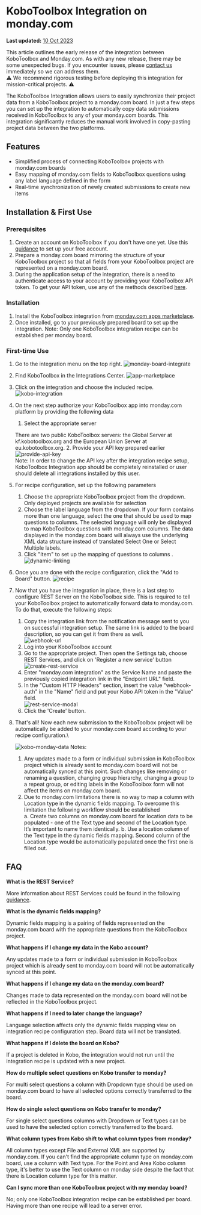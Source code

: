 # KoboToolbox Integration on monday.com
**Last updated:** <a href="https://github.com/kobotoolbox/docs/blob/0921e75e1daad2dc9d204b9400dcdba642f7d6c0/source/kobotoolbox_monday_integration.md" class="reference">10 Oct 2023</a>

<p class="note">
This article outlines the early release of the integration between KoboToolbox
and Monday.com. As with any new release, there may be some unexpected bugs. If
you encounter issues, please <a
href="https://www.kobotoolbox.org/contact/?contact_reason=Monday.com%20integration"
class="reference">contact us</a> immediately so we can address them.
</br>
⚠️ We recommend rigorous testing before deploying this integration for
mission-critical projects. ⚠️
</p>


The KoboToolbox Integration allows users to easily synchronize their project
data from a KoboToolbox project to a monday.com board. In just a few steps you
can set up the integration to automatically copy data submissions received in
KoboToolbox to any of your monday.com boards. This integration significantly
reduces the manual work involved in copy-pasting project data between the two
platforms.

## Features

- Simplified process of connecting KoboToolbox projects with monday.com boards
- Easy mapping of monday.com fields to KoboToolbox questions using any label
  language defined in the form
- Real-time synchronization of newly created submissions to create new items

## Installation & First Use

### Prerequisites

1.  Create an account on KoboToolbox if you don't have one yet. Use this
    [guidance](https://support.kobotoolbox.org/creating_account.html) to set up
    your free account.
2.  Prepare a monday.com board mirroring the structure of your KoboToolbox
    project so that all fields from your KoboToolbox project are represented on
    a monday.com board.
3.  During the application setup of the integration, there is a need to
    authenticate access to your account by providing your KoboToolbox API token.
    To get your API token, use any of the methods described
    [here](https://support.kobotoolbox.org/api.html?highlight=api%20token).

### Installation

1.  Install the KoboToolbox integration from
    [monday.com apps marketplace](https://monday.com/marketplace).
2.  Once installed, go to your previously prepared board to set up the
    integration.
    Note: Only one KoboToolbox integration recipe can be established per monday board.

### First-time Use

1.  Go to the integration menu on the top right.
    ![monday-board-integrate](/images/kobotoolbox_monday_integration/monday-board-integrate.png)
2.  Find KoboToolbox in the Integrations Center.
    ![app-marketplace](/images/kobotoolbox_monday_integration/find-integration.png)
3.  Click on the integration and choose the included recipe.
    ![kobo-integration](/images/kobotoolbox_monday_integration/choose-recipe.png)
4.  On the next step authorize your KoboToolbox app into monday.com platform by providing the following data
    1. Select the appropriate server
    
    There are two public KoboToolbox servers: the Global Server at kf.kobotoolbox.org and the European Union Server at eu.kobotoolbox.org.
    2. Provide your API key prepared earlier ![provide-api-key](/images/kobotoolbox_monday_integration/provide-api-key.png)  
    Note: In order to change the API key after the integration recipe setup, KoboToolbox Integration app should be completely reinstalled or user should delete all integrations installed by this user.
5. For recipe configuration, set up the following parameters
    1.  Choose the appropriate KoboToolbox project from the dropdown. Only
        deployed projects are available for selection
    2.  Choose the label language from the dropdown. If your form contains more
        than one language, select the one that should be used to map questions
        to columns. The selected language will only be displayed to map
        KoboToolbox questions with monday.com columns. The data displayed in the
        monday.com board will always use the underlying XML data structure
        instead of translated Select One or Select Multiple labels.
    3.  Click "Item" to set up the mapping of questions to columns .
        ![dynamic-linking](/images/kobotoolbox_monday_integration/item-mapping.png)
6.  Once you are done with the recipe configuration, click the "Add to Board"
    button. ![recipe](/images/kobotoolbox_monday_integration/recipe-config.png)
7.  Now that you have the integration in place, there is a last step to
    configure REST Server on the KoboToolbox side. This is required to tell your
    KoboToolbox project to automatically forward data to monday.com. To do that,
    execute the following steps:
    1.  Copy the integration link from the notification message sent to you on
        successful integration setup. The same link is added to the board
        description, so you can get it from there as well.\
        ![webhook-url](/images/kobotoolbox_monday_integration/description-link.png)
    2.  Log into your KoboToolbox account
    3.  Go to the appropriate project. Then open the Settings tab, choose REST
        Services, and click on 'Register a new service' button\
        ![create-rest-service](/images/kobotoolbox_monday_integration/create-rest-service.png)
    4.  Enter "monday.com integration" as the Service Name and paste the
        previously copied integration link in the "Endpoint URL" field.
    5.  In the "Custom HTTP Headers" section, insert the value "webhook-auth" in
        the "Name" field and put your Kobo API token in the "Value" field.\
        ![rest-service-modal](/images/kobotoolbox_monday_integration/rest-service-modal.png)
    6.  Click the 'Create' button.
8.  That's all! Now each new submission to the KoboToolbox project will be
    automatically be added to your monday.com board according to your recipe
    configuration.\

    ![kobo-monday-data](/images/kobotoolbox_monday_integration/kobo-monday-data.png)
    Notes: 
    1. Any updates made to a form or individual submission in KoboToolbox
    project which is already sent to monday.com board will not be automatically
    synced at this point. Such changes like removing or renaming a question,
    changing group hierarchy, changing a group to a repeat group, or editing
    labels in the KoboToolbox form will not affect the items on monday.com
    board.
    2. Due to monday.com limitations there is no way to map a column with Location type in the dynamic fields mapping. To overcome this limitation the following workflow should be established  
      a. Create two columns on monday.com board for location data to be populated - one of the Text type and second of the Location type. It’s important to name them identically. 
      b. Use a location column of the Text type in the dynamic fields mapping.  Second column of the Location type would be automatically populated once the first one is filled out.


## FAQ

**What is the REST Service?**

More information about REST Services could be found in the following
[guidance](https://support.kobotoolbox.org/rest_services.html).

**What is the dynamic fields mapping?**

Dynamic fields mapping is a pairing of fields represented on the monday.com
board with the appropriate questions from the KoboToolbox project.

**What happens if I change my data in the Kobo account?**

Any updates made to a form or individual submission in KoboToolbox project which
is already sent to monday.com board will not be automatically synced at this
point.

**What happens if I change my data on the monday.com board?**

Changes made to data represented on the monday.com board will not be reflected
in the KoboToolbox project.

**What happens if I need to later change the language?**

Language selection affects only the dynamic fields mapping view on integration
recipe configuration step. Board data will not be translated.

**What happens if I delete the board on Kobo?**

If a project is deleted in Kobo, the integration would not run until the
integration recipe is updated with a new project.

**How do multiple select questions on Kobo transfer to monday?**

For multi select questions a column with Dropdown type should be used on
monday.com board to have all selected options correctly transferred to the
board.

**How do single select questions on Kobo transfer to monday?**

For single select questions columns with Dropdown or Text types can be used to
have the selected option correctly transferred to the board.

**What column types from Kobo shift to what column types from monday?**

All column types except File and External XML are supported by monday.com. If
you can't find the appropriate column type on monday.com board, use a column
with Text type. For the Point and Area Kobo column type, it's better to use the Text
column on monday side despite the fact that there is Location column type for
this matter.

**Can I sync more than one KoboToolbox project with my monday board?**

No; only one KoboToolbox integration recipe can be established per board. 
Having more than one recipe will lead to a server error.
